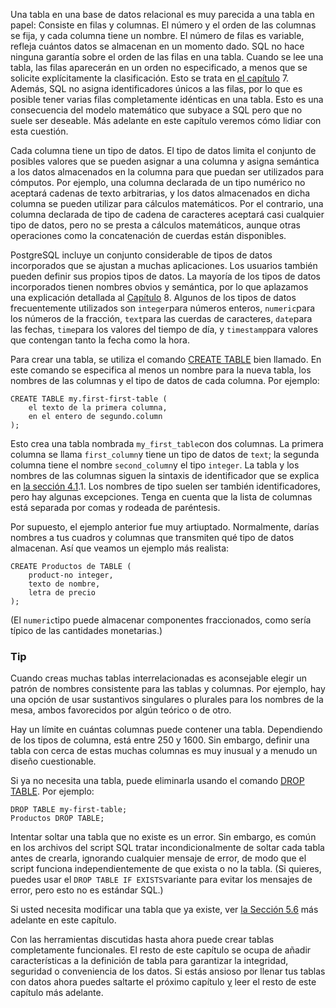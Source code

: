Una tabla en una base de datos relacional es muy parecida a una tabla en papel: Consiste en filas y columnas. El número y el orden de las  columnas se fija, y cada columna tiene un nombre. El número de filas es  variable, refleja cuántos datos se almacenan en un momento dado. SQL no  hace ninguna garantía sobre el orden de las filas en una tabla. Cuando  se lee una tabla, las filas aparecerán en un orden no especificado, a  menos que se solicite explícitamente la clasificación. Esto se trata en [el capítulo](https://www.postgresql.org/docs/current/queries.html) 7. Además, SQL no asigna identificadores únicos a las filas, por lo que es posible tener varias filas completamente idénticas en una tabla.  Esto es una consecuencia del modelo matemático que subyace a SQL pero  que no suele ser deseable. Más adelante en este capítulo veremos cómo  lidiar con esta cuestión.

Cada columna tiene un tipo de datos. El tipo de datos limita el  conjunto de posibles valores que se pueden asignar a una columna y  asigna semántica a los datos almacenados en la columna para que puedan  ser utilizados para cómputos. Por ejemplo, una columna declarada de un  tipo numérico no aceptará cadenas de texto arbitrarias, y los datos  almacenados en dicha columna se pueden utilizar para cálculos  matemáticos. Por el contrario, una columna declarada de tipo de cadena  de caracteres aceptará casi cualquier tipo de datos, pero no se presta a cálculos matemáticos, aunque otras operaciones como la concatenación de cuerdas están disponibles.

PostgreSQL incluye un conjunto considerable de tipos de datos incorporados que se  ajustan a muchas aplicaciones. Los usuarios también pueden definir sus  propios tipos de datos. La mayoría de los tipos de datos incorporados  tienen nombres obvios y semántica, por lo que aplazamos una explicación  detallada al [Capítulo](https://www.postgresql.org/docs/current/datatype.html) 8. Algunos de los tipos de datos frecuentemente utilizados son  `integer`para números enteros,  `numeric`para los números de la fracción,  `text`para las cuerdas de caracteres,  `date`para las fechas,  `time`para los valores del tiempo de día, y  `timestamp`para valores que contengan tanto la fecha como la hora.



Para crear una tabla, se utiliza el comando [CREATE TABLE](https://www.postgresql.org/docs/current/sql-createtable.html) bien llamado. En este comando se especifica al menos un nombre para la  nueva tabla, los nombres de las columnas y el tipo de datos de cada  columna. Por ejemplo:

```
CREATE TABLE my.first-first-table (
    el texto de la primera columna,
    en el entero de segundo.column
);
```

Esto crea una tabla nombrada  `my_first_table`con dos columnas. La primera columna se llama  `first_column`y tiene un tipo de datos de `text`; la segunda columna tiene el nombre  `second_column`y el tipo `integer`. La tabla y los nombres de las columnas siguen la sintaxis de identificador que se explica en [la sección 4.1](https://www.postgresql.org/docs/current/sql-syntax-lexical.html#SQL-SYNTAX-IDENTIFIERS).1. Los nombres de tipo suelen ser también identificadores, pero hay  algunas excepciones. Tenga en cuenta que la lista de columnas está  separada por comas y rodeada de paréntesis.

Por supuesto, el ejemplo anterior fue muy artiuptado. Normalmente,  darías nombres a tus cuadros y columnas que transmiten qué tipo de datos almacenan. Así que veamos un ejemplo más realista:

```
CREATE Productos de TABLE (
    product-no integer,
    texto de nombre,
    letra de precio
);
```

(El  `numeric`tipo puede almacenar componentes fraccionados, como sería típico de las cantidades monetarias.)

### Tip

Cuando creas muchas tablas interrelacionadas es aconsejable  elegir un patrón de nombres consistente para las tablas y columnas. Por  ejemplo, hay una opción de usar sustantivos singulares o plurales para  los nombres de la mesa, ambos favorecidos por algún teórico o de otro.

Hay un límite en cuántas columnas puede contener una tabla.  Dependiendo de los tipos de columna, está entre 250 y 1600. Sin embargo, definir una tabla con cerca de estas muchas columnas es muy inusual y a menudo un diseño cuestionable.



Si ya no necesita una tabla, puede eliminarla usando el comando [DROP TABLE](https://www.postgresql.org/docs/current/sql-droptable.html). Por ejemplo:

```
DROP TABLE my-first-table;
Productos DROP TABLE;
```

Intentar soltar una tabla que no existe es un error. Sin embargo,  es común en los archivos del script SQL tratar incondicionalmente de  soltar cada tabla antes de crearla, ignorando cualquier mensaje de  error, de modo que el script funciona independientemente de que exista o no la tabla. (Si quieres, puedes usar el  `DROP TABLE IF EXISTS`variante para evitar los mensajes de error, pero esto no es estándar SQL.)

Si usted necesita modificar una tabla que ya existe, ver [la Sección 5.6](https://www.postgresql.org/docs/current/ddl-alter.html) más adelante en este capítulo.

Con las herramientas discutidas hasta ahora puede crear tablas  completamente funcionales. El resto de este capítulo se ocupa de añadir  características a la definición de tabla para garantizar la integridad,  seguridad o conveniencia de los datos. Si estás ansioso por llenar tus  tablas con datos ahora puedes saltarte el próximo capítulo [y](https://www.postgresql.org/docs/current/dml.html) leer el resto de este capítulo más adelante.